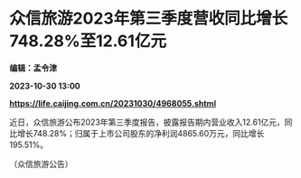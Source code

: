 # 众信旅游2023年第三季度营收同比增长748.28%至12.61亿元
**编辑：孟令津**

**2023-10-30 13:00**

**https://life.caijing.com.cn/20231030/4968055.shtml**

近日，众信旅游公布2023年第三季度报告，披露报告期内营业收入12.61亿元，同比增长748.28%；归属于上市公司股东的净利润4865.60万元，同比增长195.51%。

（众信旅游公告）
